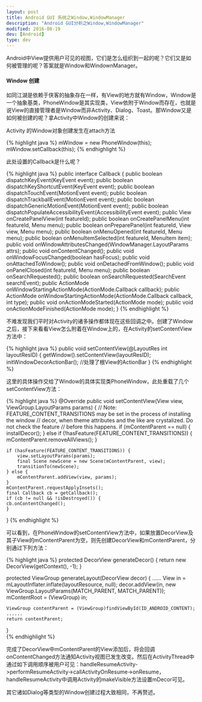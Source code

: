 ```yaml
---
layout: post
title: Android GUI 系统之Window,WindowManager
description: "Android GUI分析之Window,WindowManager"
modified: 2016-08-19
dev: [Android]
type: dev
---
```


Android中View提供用户可见的视图，它们是怎么组织到一起的呢？它们又是如何被管理的呢？答案就是Window和WindownManager。  

#### Window 创建

如同江湖是依赖于侠客的抽象存在一样，有View的地方就有Window，Window是一个抽象基类，PhoneWindow是其实现类，View依附于Window而存在，也就是说View的直接管理者是Window而非Activity、Dialog、Toast。那Window又是如何被创建的呢？拿Activity中Window的创建来说：



<!-- more -->    



Activity 的Window对象创建发生在attach方法

{% highlight java %}
mWindow = new PhoneWindow(this);
mWindow.setCallback(this);
{% endhighlight %}

此处设置的Callback是什么呢？

{% highlight java %}
public interface Callback {
        public boolean dispatchKeyEvent(KeyEvent event);
        public boolean dispatchKeyShortcutEvent(KeyEvent event);
        public boolean dispatchTouchEvent(MotionEvent event);
        public boolean dispatchTrackballEvent(MotionEvent event);
        public boolean dispatchGenericMotionEvent(MotionEvent event);
        public boolean dispatchPopulateAccessibilityEvent(AccessibilityEvent event);
        public View onCreatePanelView(int featureId);
        public boolean onCreatePanelMenu(int featureId, Menu menu);
        public boolean onPreparePanel(int featureId, View view, Menu menu);
        public boolean onMenuOpened(int featureId, Menu menu);
        public boolean onMenuItemSelected(int featureId, MenuItem item);
        public void onWindowAttributesChanged(WindowManager.LayoutParams attrs);
        public void onContentChanged();
        public void onWindowFocusChanged(boolean hasFocus);
        public void onAttachedToWindow();
        public void onDetachedFromWindow();
        public void onPanelClosed(int featureId, Menu menu);
        public boolean onSearchRequested();
        public boolean onSearchRequested(SearchEvent searchEvent);
        public ActionMode onWindowStartingActionMode(ActionMode.Callback callback);
        public ActionMode onWindowStartingActionMode(ActionMode.Callback callback, int type);
        public void onActionModeStarted(ActionMode mode);
        public void onActionModeFinished(ActionMode mode);
    }
{% endhighlight %}

不难发现我们平时对Activity的诸多操作都体现在这些回调之中。创建了Window之后，接下来看看View怎么附着在Window上的，在Activity的setContentView方法中：

{% highlight java %}
public void setContentView(@LayoutRes int layoutResID) {
    getWindow().setContentView(layoutResID);
    initWindowDecorActionBar(); //处理了根View的ActionBar
}
{% endhighlight %}

这里的具体操作交给了Window的具体实现类PhoneWindow，此处重载了几个setContentView方法：

{% highlight java %}
@Override
public void setContentView(View view, ViewGroup.LayoutParams params) {
    // Note: FEATURE_CONTENT_TRANSITIONS may be set in the process of installing the window
    // decor, when theme attributes and the like are crystalized. Do not check the feature
    // before this happens.
    if (mContentParent == null) {
        installDecor();
    } else if (!hasFeature(FEATURE_CONTENT_TRANSITIONS)) {
        mContentParent.removeAllViews();
    }

    if (hasFeature(FEATURE_CONTENT_TRANSITIONS)) {
        view.setLayoutParams(params);
        final Scene newScene = new Scene(mContentParent, view);
        transitionTo(newScene);
    } else {
        mContentParent.addView(view, params);
    }
    mContentParent.requestApplyInsets();
    final Callback cb = getCallback();
    if (cb != null && !isDestroyed()) {
    cb.onContentChanged();
    }
}
{% endhighlight %}

可以看到，在PhoneWindow的setContentView方法中，如果放置DecorView及其子View的mContentParent为空，则先创建DecorView和mContentParent，分别通过下列方法：

{% highlight java %}
protected DecorView generateDecor() {
    return new DecorView(getContext(), -1);
}

protected ViewGroup generateLayout(DecorView decor) {
    ......
    View in = mLayoutInflater.inflate(layoutResource, null);
    decor.addView(in, new ViewGroup.LayoutParams(MATCH_PARENT, MATCH_PARENT));
    mContentRoot = (ViewGroup) in;

    ViewGroup contentParent = (ViewGroup)findViewById(ID_ANDROID_CONTENT);
    ......
    return contentParent;
}      
{% endhighlight %}

完成了DecorView中mContentParent的View添加后，将会回调onContentChanged方法通知Activity视图已发生改变。然后在ActivityThread中通过如下调用顺序被用户可见：handleResumeActivity->performResumeActivity->callActivityOnResume->onResume，handleResumeActivity中调用Activity的makeVisible方法设置mDecor可见。

其它诸如Dialog等类型的Window创建过程大致相同，不再赘述。



  

​









